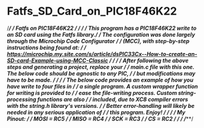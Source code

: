 # Fatfs_SD_Card_on_PIC18F46K22

/******************************************************************************/
/* Fatfs on PIC18F46K22                                                       */
/*                                                                            */
/* This program has a PIC18F46K22 write to an SD card using the Fatfs library.*/
/* The configuration was done largely through the Microchip Code Configurator */
/* (MCC), with step-by-step instructions being found at:                      */ 
/* https://microchip.my.site.com/s/article/dsPIC33Cx--How-to-create-an-SD-card-Example-using-MCC-Classic */
/*                                                                            */ 
/* After following the above steps and generating a project, replace your     */
/* main.c file with this one. The below code should be agnostic to any PIC,   */
/* but modifications may have to be made.                                     */
/*                                                                            */
/* The below code provides an example of how you have write to four files in  */
/* a single program. A custom wrapper function for writing is provided to     */
/* ease the file-writing process. Custom string-processing functions are also */
/* included, due to XC8 compiler errors with the string.h library's versions. */
/* Better error-handling will likely be needed in any serious application of  */
/* this program. Enjoy!                                                       */
/*                                                                            */
/* My Pinout:                                                                 */
/*              MOSI = RC5                                                    */
/*              MISO = RC4                                                    */
/*              SCK  = RC3                                                    */
/*              CS   = RC2                                                    */
/*                                                                            */
/******************************************************************************/
